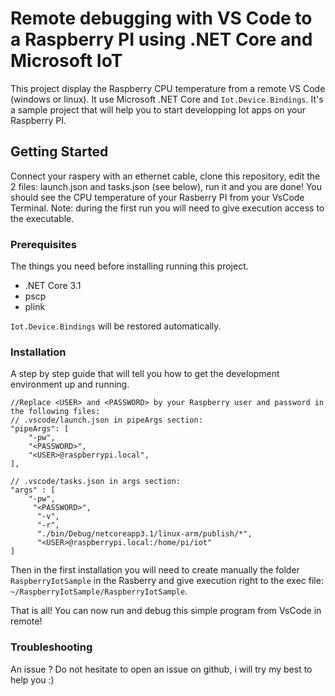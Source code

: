 # Remote debugging with VS Code to a Raspberry PI using .NET Core and Microsoft IoT

This project display the Raspberry CPU temperature from a remote VS Code (windows or linux). It use Microsoft .NET Core and `Iot.Device.Bindings`. It's a sample project that will help you to start developping Iot apps on your Raspberry PI.

## Getting Started

Connect your raspery with an ethernet cable, clone this repository, edit the 2 files: launch.json and tasks.json (see below), run it and you are done! You should see the CPU temperature of your Rasberry PI from your VsCode Terminal.
Note: during the first run you will need to give execution access to the executable.

### Prerequisites

The things you need before installing running this project.

* .NET Core 3.1
* pscp
* plink

`Iot.Device.Bindings` will be restored automatically.

### Installation

A step by step guide that will tell you how to get the development environment up and running.

```
//Replace <USER> and <PASSWORD> by your Raspberry user and password in the following files:
// .vscode/launch.json in pipeArgs section:
"pipeArgs": [
	"-pw",
	"<PASSWORD>",
	"<USER>@raspberrypi.local",
],

// .vscode/tasks.json in args section:
"args" : [
	"-pw",
	 "<PASSWORD>",
	  "-v",
	  "-r",
	  "./bin/Debug/netcoreapp3.1/linux-arm/publish/*",
	  "<USER>@raspberrypi.local:/home/pi/iot"
]
```

Then in the first installation you will need to create manually the folder `RaspberryIotSample` in the Rasberry and give execution right to the exec file: `~/RaspberryIotSample/RaspberryIotSample`.

That is all! You can now run and debug this simple program from VsCode in remote!

### Troubleshooting

An issue ? Do not hesitate to open an issue on github, i will try my best to help you :)